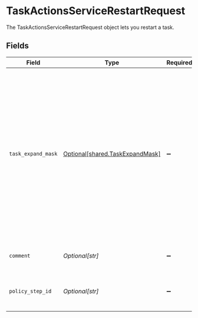 # TaskActionsServiceRestartRequest

The TaskActionsServiceRestartRequest object lets you restart a task.


## Fields

| Field                                                                                                                                                                                                                         | Type                                                                                                                                                                                                                          | Required                                                                                                                                                                                                                      | Description                                                                                                                                                                                                                   |
| ----------------------------------------------------------------------------------------------------------------------------------------------------------------------------------------------------------------------------- | ----------------------------------------------------------------------------------------------------------------------------------------------------------------------------------------------------------------------------- | ----------------------------------------------------------------------------------------------------------------------------------------------------------------------------------------------------------------------------- | ----------------------------------------------------------------------------------------------------------------------------------------------------------------------------------------------------------------------------- |
| `task_expand_mask`                                                                                                                                                                                                            | [Optional[shared.TaskExpandMask]](../../models/shared/taskexpandmask.md)                                                                                                                                                      | :heavy_minus_sign:                                                                                                                                                                                                            | The task expand mask is an array of strings that specifes the related objects the requester wishes to have returned when making a request where the expand mask is part of the input. Use '*' to view all possible responses. |
| `comment`                                                                                                                                                                                                                     | *Optional[str]*                                                                                                                                                                                                               | :heavy_minus_sign:                                                                                                                                                                                                            | The comment attached to the request.                                                                                                                                                                                          |
| `policy_step_id`                                                                                                                                                                                                              | *Optional[str]*                                                                                                                                                                                                               | :heavy_minus_sign:                                                                                                                                                                                                            | The ID of the policy step on the given task to restart.                                                                                                                                                                       |